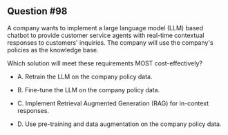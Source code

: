 ## Question #98

 A company wants to implement a large language model (LLM) based chatbot to provide customer service agents with real-time contextual responses to customers' inquiries. The company will use the company's policies as the knowledge base.

Which solution will meet these requirements MOST cost-effectively?

- A. Retrain the LLM on the company policy data.

- B. Fine-tune the LLM on the company policy data.

- C. Implement Retrieval Augmented Generation (RAG) for in-context responses.

- D. Use pre-training and data augmentation on the company policy data.